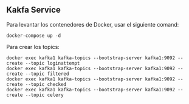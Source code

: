## Kakfa Service

Para levantar los contenedores de Docker, usar el siguiente comand:

```
docker-compose up -d
```

Para crear los topics:

```
docker exec kafka1 kafka-topics --bootstrap-server kafka1:9092 --create --topic loginattempt
docker exec kafka1 kafka-topics --bootstrap-server kafka1:9092 --create --topic filtered
docker exec kafka1 kafka-topics --bootstrap-server kafka1:9092 --create --topic checked
docker exec kafka1 kafka-topics --bootstrap-server kafka1:9092 --create --topic celery
```
